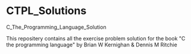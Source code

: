 # CTPL_Solutions
C_The_Programming_Language_Solution

This repositery contains all the exercise problem solution for the book
"C the programming language" by Brian W Kernighan & Dennis M Ritchie
